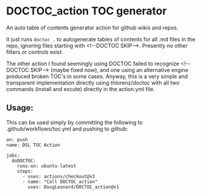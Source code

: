 # DOCTOC_action TOC generator

An auto table of contents generator action for github wikis and repos.

It just runs ```doctoc .``` to autogenerate tables of contents for all .md files in the repo, ignoring files starting with  \<!--DOCTOC SKIP-->.  Presently no other filters or controls exist. 

The other action I found seemingly using DOCTOC failed to recognize \<!--DOCTOC SKIP--> (maybe fixed now), and one using an alternative engine produced broken TOC's in some cases.  Anyway, this is a very simple and transparent implementation directly using thlorenz/doctoc with all two commands (install and excute) directly in the action.yml file.

## Usage:
This can be used simply by committing the following to .github/workflows/toc.yml and pushing to github:  
```
on: push
name: DSL TOC Action

jobs:
  doDOCTOC:
    runs-on: ubuntu-latest
    steps:
      - uses: actions/checkout@v3
      - name: "Call DOCTOC_action"
        uses: DougLeonard/DOCTOC_action@v1      

```

